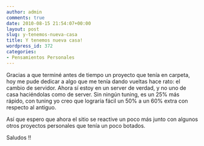 ```yaml
---
author: admin
comments: true
date: 2010-08-15 21:54:07+00:00
layout: post
slug: y-tenemos-nueva-casa
title: Y tenemos nueva casa!
wordpress_id: 372
categories:
- Pensamientos Personales
---
```


Gracias a que terminé antes de tiempo un proyecto que tenía en carpeta, hoy me pude dedicar a algo que me tenía dando vueltas hace rato: el cambio de servidor. Ahora sí estoy en un server de verdad, y no uno de casa haciéndolas como de server. Sin ningún tuning, es un 25% más rápido, con tuning yo creo que lograría fácil un 50% a un 60% extra con respecto al antiguo. 

Así que espero que ahora el sitio se reactive un poco más junto con algunos otros proyectos personales que tenía un poco botados.

Saludos !!
